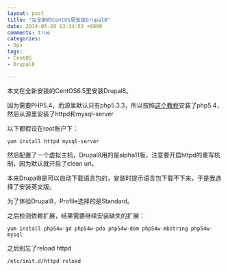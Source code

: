 ```yaml
---
layout: post
title: "在全新的CentOS里安装Drupal8"
date: 2014-05-28 13:34:53 +0800
comments: true
categories:
- Ops
tags:
- CentOS
- Drupal8

---
```


本文在全新安装的CentOS6.5里安装Drupal8。

因为需要PHP5.4，而源里默认只有php5.3.3，所以按照[这个教程](http://webtatic.com/packages/php54/)安装了php5.4，然后从源里安装了httpd和mysql-server

<!-- more -->

以下都假设在root账户下：

```
yum install httpd mysql-server
```

然后配置了一个虚拟主机，Drupal8用的是alpha11版，注意要开启httpd的重写机制，因为默认就开启了clean url。

本来Drupal8是可以自动下载语言包的，安装时提示语言包下载不下来，于是我选择了安装英文版。

为了体验Drupal8，Profile选择的是Standard。

之后检测依赖扩展，结果需要继续安装缺失的扩展：

```
yum install php54w-gd php54w-pdo php54w-dom php54w-mbstring php54w-mysql
```

之后别忘了reload httpd

```
/etc/init.d/httpd reload
```
